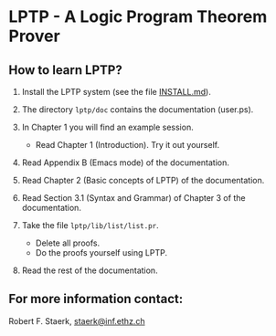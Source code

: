# LPTP - A Logic Program Theorem Prover

## How to learn LPTP?

1. Install the LPTP system (see the file [INSTALL.md](./INSTALL.md)).

2. The directory `lptp/doc` contains the documentation (user.ps).

3.  In Chapter 1 you will find an example session.
    - Read Chapter 1 (Introduction). Try it out yourself.

4. Read Appendix B (Emacs mode) of the documentation.

5. Read Chapter 2 (Basic concepts of LPTP) of the documentation.

6.  Read Section 3.1 (Syntax and Grammar) of Chapter 3 of the  documentation.

7. Take the file `lptp/lib/list/list.pr`.
    - Delete all proofs.
    - Do the proofs yourself using LPTP.

8. Read the rest of the documentation.

## For more information contact:

Robert F. Staerk, staerk@inf.ethz.ch
